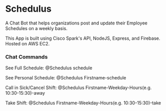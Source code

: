 # Schedulus

A Chat Bot that helps organizations post and update their Employee Schedules on a weekly basis.

This App is built using Cisco Spark's API, NodeJS, Express, and Firebase. Hosted on AWS EC2.

### Chat Commands ###
See Full Schedule: @Schedulus schedule

See Personal Schedule: @Schedulus Firstname-schedule

Call in Sick/Cancel Shift: @Schedulus Firstname-Weekday-Hours(e.g. 10:30-15:30)-away

Take Shift: @Schedulus Firstname-Weekday-Hours(e.g. 10:30-15:30)-take
